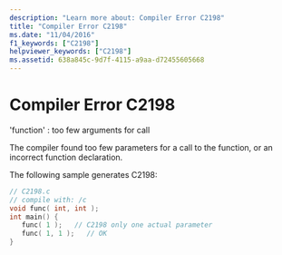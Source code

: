 ```yaml
---
description: "Learn more about: Compiler Error C2198"
title: "Compiler Error C2198"
ms.date: "11/04/2016"
f1_keywords: ["C2198"]
helpviewer_keywords: ["C2198"]
ms.assetid: 638a845c-9d7f-4115-a9aa-d72455605668
---
```

# Compiler Error C2198

'function' : too few arguments for call

The compiler found too few parameters for a call to the function, or an incorrect function declaration.

The following sample generates C2198:

```c
// C2198.c
// compile with: /c
void func( int, int );
int main() {
   func( 1 );   // C2198 only one actual parameter
   func( 1, 1 );   // OK
}
```
